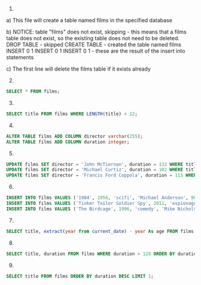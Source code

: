 1.

a) This file will create a table named films in the specified database

b) NOTICE:  table "films" does not exist, skipping - this means that a films table does not exist, so the existing table does not need to be deleted.
DROP TABLE - skipped
CREATE TABLE - created the table named films
INSERT 0 1
INSERT 0 1
INSERT 0 1 - these are the result of the insert into statements

c) The first line will delete the films table if it exists already

2.
```sql
SELECT * FROM films;
```

3.
```sql
SELECT title FROM films WHERE LENGTH(title) < 12;
```

4.
```sql
ALTER TABLE films ADD COLUMN director varchar(255);
ALTER TABLE films ADD COLUMN duration integer;
```

5.
```sql
UPDATE films SET director = 'John McTiernan', duration = 132 WHERE title = 'Die Hard';
UPDATE films SET director = 'Michael Curtiz', duration = 102 WHERE title = 'Casablanca';
UPDATE films SET director = 'Francis Ford Coppola', duration = 113 WHERE title = 'The Conversation';
```

6.
```sql
INSERT INTO films VALUES ('1984', 1956, 'scifi', 'Michael Anderson', 90);
INSERT INTO films VALUES ('Tinker Tailor Soldier Spy', 2011, 'espionage', 'Tomas Alfredson', 127);
INSERT INTO films VALUES ('The Birdcage', 1996, 'comedy', 'Mike Nichols', 118);
```

7.
```sql
SELECT title, extract(year from current_date) - year As age FROM films ORDER BY age ASC;
```

8.
```sql
SELECT title, duration FROM films WHERE duration > 120 ORDER BY duration DESC;
```

9.
```sql
SELECT title FROM films ORDER BY duration DESC LIMIT 1;
```
